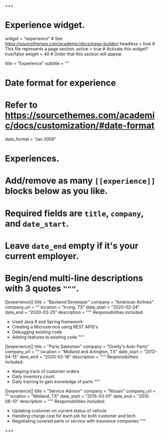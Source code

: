 +++
# Experience widget.
widget = "experience"  # See https://sourcethemes.com/academic/docs/page-builder/
headless = true  # This file represents a page section.
active = true  # Activate this widget? true/false
weight = 40  # Order that this section will appear.

title = "Experience"
subtitle = ""

# Date format for experience
#   Refer to https://sourcethemes.com/academic/docs/customization/#date-format
date_format = "Jan 2006"

# Experiences.
#   Add/remove as many `[[experience]]` blocks below as you like.
#   Required fields are `title`, `company`, and `date_start`.
#   Leave `date_end` empty if it's your current employer.
#   Begin/end multi-line descriptions with 3 quotes `"""`.
[[experience]]
  title = "Backend Developer"
  company = "American Airlines"
  company_url = ""
  location = "Irving, TX"
  date_start = "2020-02-24"
  date_end = "2020-03-25"
  description = """
  Responsibilities included:
  
  * Used Java 8 and Spring framework
  * Creating a Microservice using REST APIS's
  * Debugging existing code
  * Adding features to existing code
  """

[[experience]]
  title = "Parts Salesman"
  company = "Oreilly's Auto Parts"
  company_url = ""
  location = "Midland and Arlington, TX"
  date_start = "2012-04-15"
  date_end = "2020-02-16"
  description = """
  Responsibilities included:
  
  * Keeping track of customer orders
  * Daily inventory count
  * Daily training to gain knowledge of parts
  """

[[experience]]
  title = "Service Advisor"
  company = "Nissan"
  company_url = ""
  location = "Midland, TX"
  date_start = "2015-03-01"
  date_end = "2015-08-10"
  description = """
  Responsibilities included:

  * Updating customer on current status of vehicle
  * Handling charge cost for each job for both customer and tech
  * Negotiating covered parts or service with insurance companies
  """

+++
